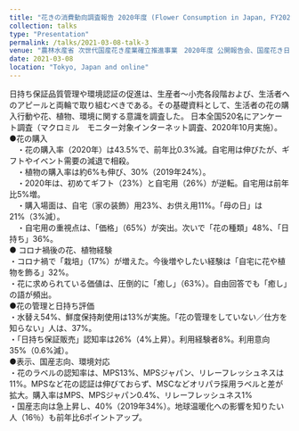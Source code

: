 ```yaml
---
title: "花きの消費動向調査報告 2020年度 (Flower Consumption in Japan, FY2020)"
collection: talks
type: "Presentation"
permalink: /talks/2021-03-08-talk-3
venue: "農林水産省 次世代国産花き産業確立推進事業　2020年度 公開報告会、国産花き日持ち性向上推進協議会 (Conference presentation, Vase life improvement project for Japanese flowers, funded by the Ministry of Agriculture, Forestry and Fisheries (MAFF, Japan)'s "Next Generation Domestic Flower Industry Promotion Project")"
date: 2021-03-08
location: "Tokyo, Japan and online"
---
```

日持ち保証品質管理や環境認証の促進は、生産者～小売各段階および、生活者へのアピールと両輪で取り組むべきである。その基礎資料として、生活者の花の購入行動や花、植物、環境に関する意識を調査した。
日本全国520名にアンケート調査（マクロミル　モニター対象インターネット調査、2020年10月実施）。</br>
●花の購入 </br>
　・花の購入率（2020年）は43.5%で、前年比0.3%減。自宅用は伸びたが、ギフトやイベント需要の減退で相殺。</br>
　・植物の購入率は約6%も伸び、30%（2019年24%）。</br>
　・2020年は、初めてギフト（23%）と自宅用（26%）が逆転。自宅用は前年比5%増。</br>
　・購入場面は、自宅（家の装飾）用23%、お供え用11%。「母の日」は21%（3%減）。</br>
　・自宅用の重視点は、「価格」（65%）が突出。次いで「花の種類」48%、「日持ち」36%。</br>
● コロナ禍後の花、植物経験 </br>
 ・コロナ禍で「栽培」（17%）が増えた。今後増やしたい経験は「自宅に花や植物を飾る」32%。</br>
 ・花に求められている価値は、圧倒的に「癒し」（63%）。自由回答でも「癒し」の語が頻出。</br>
●花の管理と日持ち評価 </br>
・水替え54%、鮮度保持剤使用は13%が実施。「花の管理をしていない／仕方を知らない」人は、37%。</br>
・「日持ち保証販売」認知率は26%（4%上昇）。利用経験者8%。利用意向35%（0.6%減）。</br>
●表示、国産志向、環境対応 </br>
・花のラベルの認知率は、MPS13%、MPSジャパン、リレーフレッシュネスは11%。MPSなど花の認証は伸びておらず、MSCなどオリパラ採用ラベルと差が拡大。購入率はMPS、MPSジャパン0.4%、リレーフレッシュネス1% </br>
・国産志向は急上昇し、40%（2019年34%）。地球温暖化への影響を知りたい人（16％）も前年比6ポイントアップ。</br>
